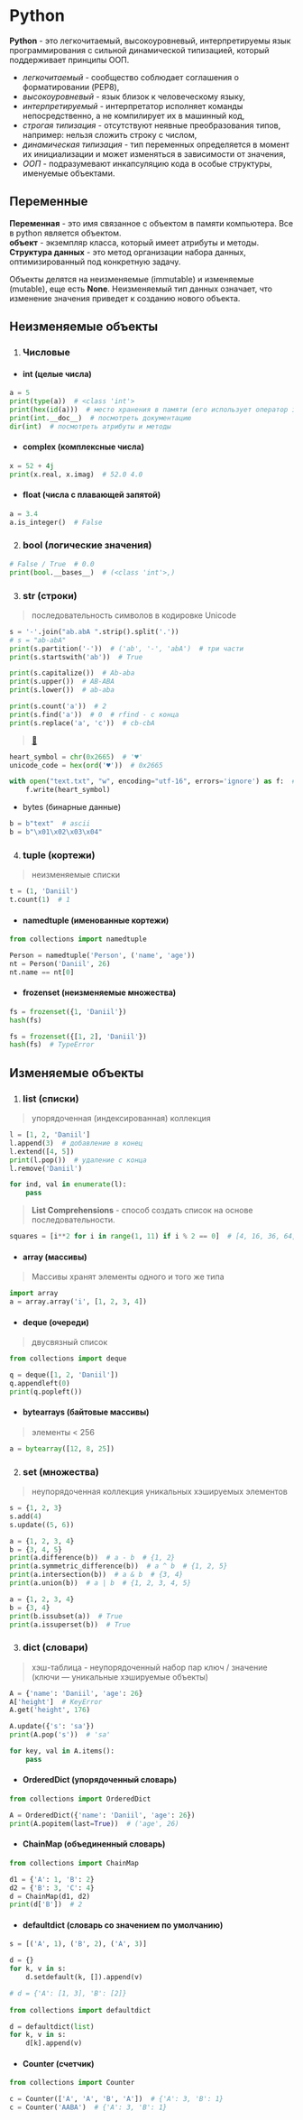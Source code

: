 # Python

**Python** - это легкочитаемый, высокоуровневый, интерпретируемы язык программирования с сильной динамической типизацией, который поддерживает принципы ООП.

- *легкочитаемый* - сообщество соблюдает соглашения о форматировании (PEP8),
- *высокоуровневый* - язык близок к человеческому языку,
- *интерпретируемый* - интерпретатор исполняет команды непосредственно, а не компилирует их в машинный код,
- *строгая типизация* - отсутствуют неявные преобразования типов, например: нельзя сложить строку с числом,
- *динамическая типизация* - тип переменных определяется в момент их инициализации и может изменяться в зависимости от значения,
- *ООП* - подразумевают инкапсуляцию кода в особые структуры, именуемые объектами.


## Переменные

**Переменная** - это имя связанное с объектом в памяти компьютера. Все в python является объектом. \
**объект** - экземпляр класса, который имеет атрибуты и методы. \
**Структура данных** - это метод организации набора данных, оптимизированный под конкретную задачу.

Объекты делятся на неизменяемые (immutable) и изменяемые (mutable), еще есть **None**. 
Неизменяемый тип данных означает, что изменение значения приведет к созданию нового объекта.


## Неизменяемые объекты

1) ### Числовые

- #### int (целые числа)

```python
a = 5
print(type(a))  # <class 'int'>
print(hex(id(a)))  # место хранения в памяти (его использует оператор is)
print(int.__doc__)  # посмотреть документацию
dir(int)  # посмотреть атрибуты и методы
```

- #### complex (комплексные числа)

```python
x = 52 + 4j
print(x.real, x.imag)  # 52.0 4.0
```

- #### float (числа с плавающей запятой)

```python
a = 3.4
a.is_integer()  # False
```

2) ### bool (логические значения)

```python
# False / True  # 0.0
print(bool.__bases__)  # (<class 'int'>,)
```

3) ### str (строки)

> последовательность символов в кодировке Unicode

```python
s = '-'.join("ab.abA ".strip().split('.'))
# s = "ab-abA"
print(s.partition('-'))  # ('ab', '-', 'abA')  # три части
print(s.startswith('ab'))  # True

print(s.capitalize())  # Ab-aba
print(s.upper())  # AB-ABA
print(s.lower())  # ab-aba

print(s.count('a'))  # 2
print(s.find('a'))  # 0  # rfind - с конца
print(s.replace('a', 'c'))  # cb-cbA
```

> [&#x1f352;](https://unicode-table.com/ru/)

```python
heart_symbol = chr(0x2665)  # '♥'
unicode_code = hex(ord('♥'))  # 0x2665

with open("text.txt", "w", encoding="utf-16", errors='ignore') as f:  # ascii, cp1251
    f.write(heart_symbol)
```

- bytes (бинарные данные)

```python
b = b"text"  # ascii
b = b"\x01\x02\x03\x04"
```

4) ### tuple (кортежи)

> неизменяемые списки

```python
t = (1, 'Daniil')
t.count(1)  # 1
```

- #### namedtuple (именованные кортежи)

```python
from collections import namedtuple

Person = namedtuple('Person', ('name', 'age'))
nt = Person('Daniil', 26)
nt.name == nt[0]
```

- #### frozenset (неизменяемые множества)

```python
fs = frozenset({1, 'Daniil'})
hash(fs)

fs = frozenset({[1, 2], 'Daniil'})
hash(fs)  # TypeError
```


## Изменяемые объекты

1) ### list (списки)

> упорядоченная (индексированная) коллекция

```python
l = [1, 2, 'Daniil']
l.append(3)  # добавление в конец
l.extend([4, 5])
print(l.pop())  # удаление с конца
l.remove('Daniil')

for ind, val in enumerate(l):
    pass
```

> **List Comprehensions** - способ создать список на основе последовательности.

```python
squares = [i**2 for i in range(1, 11) if i % 2 == 0]  # [4, 16, 36, 64, 100]
```

- #### array (массивы)

> Массивы хранят элементы одного и того же типа

```python
import array
a = array.array('i', [1, 2, 3, 4]) 
```

- #### deque (очереди)

> двусвязный список

```python
from collections import deque

q = deque([1, 2, 'Daniil'])
q.appendleft(0)
print(q.popleft())
```

- #### bytearrays (байтовые массивы)

> элементы < 256

```python
a = bytearray([12, 8, 25])
```

2) ### set (множества)

> неупорядоченная коллекция уникальных хэшируемых элементов

```python
s = {1, 2, 3}
s.add(4)
s.update((5, 6))
```
```python
a = {1, 2, 3, 4}
b = {3, 4, 5}
print(a.difference(b))  # a - b  # {1, 2}
print(a.symmetric_difference(b))  # a ^ b  # {1, 2, 5}
print(a.intersection(b))  # a & b  # {3, 4}
print(a.union(b))  # a | b  # {1, 2, 3, 4, 5}
```
```python
a = {1, 2, 3, 4}
b = {3, 4}
print(b.issubset(a))  # True
print(a.issuperset(b))  # True
```

3) ### dict (словари)

> хэш-таблица - неупорядоченный набор пар ключ / значение (ключи — уникальные хэшируемые объекты)

```python
A = {'name': 'Daniil', 'age': 26}
A['height']  # KeyError
A.get('height', 176)

A.update({'s': 'sa'})
print(A.pop('s'))  # 'sa'

for key, val in A.items():
    pass
```

- #### OrderedDict (упорядоченный словарь)

```python
from collections import OrderedDict

A = OrderedDict({'name': 'Daniil', 'age': 26})
print(A.popitem(last=True))  # ('age', 26)
```

- #### ChainMap (объединенный словарь)

```python
from collections import ChainMap

d1 = {'A': 1, 'B': 2}
d2 = {'B': 3, 'C': 4}
d = ChainMap(d1, d2)
print(d['B'])  # 2
```

- #### defaultdict (словарь со значением по умолчанию)

```python
s = [('A', 1), ('B', 2), ('A', 3)]

d = {}
for k, v in s:
    d.setdefault(k, []).append(v)

# d = {'A': [1, 3], 'B': [2]}    
    
from collections import defaultdict

d = defaultdict(list)
for k, v in s:
    d[k].append(v)
```

- #### Counter (счетчик)

```python
from collections import Counter

c = Counter(['A', 'A', 'B', 'A'])  # {'A': 3, 'B': 1}
c = Counter('AABA')  # {'A': 3, 'B': 1}
```

